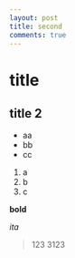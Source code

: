 ```yaml
---
layout: post
title: second 
comments: true
---
```


# title

## title 2

- aa
- bb
- cc

1. a
2. b
3. c

**bold**

*ita*

> 123
  > 3123


